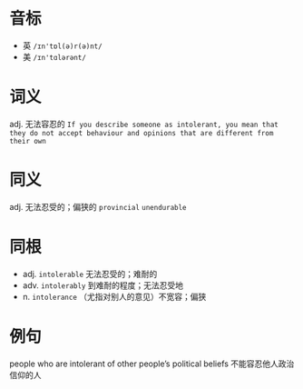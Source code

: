 # 音标

- 英 `/ɪn'tɒl(ə)r(ə)nt/`
- 美 `/ɪn'tɑlərənt/`

# 词义

adj. 无法容忍的
`If you describe someone as intolerant, you mean that they do not accept behaviour and opinions that are different from their own`

# 同义

adj. 无法忍受的；偏狭的
`provincial` `unendurable`

# 同根

- adj. `intolerable` 无法忍受的；难耐的
- adv. `intolerably` 到难耐的程度；无法忍受地
- n. `intolerance` （尤指对别人的意见）不宽容；偏狭

# 例句

people who are intolerant of other people’s political beliefs
不能容忍他人政治信仰的人


